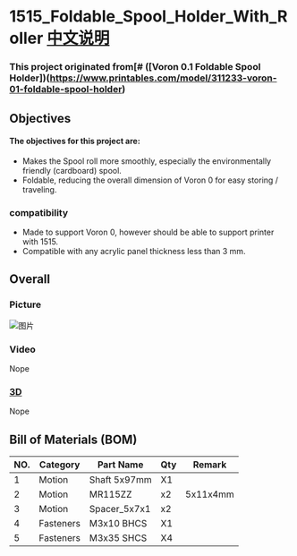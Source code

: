 # 1515_Foldable_Spool_Holder_With_Roller [中文说明](./Readme_CN.MD)


### This project originated from[# ([Voron 0.1 Foldable Spool Holder])(https://www.printables.com/model/311233-voron-01-foldable-spool-holder)

## Objectives

#### The objectives for this project are:

 - Makes the Spool roll more smoothly, especially the environmentally friendly (cardboard) spool.
 - Foldable, reducing the overall dimension of Voron 0 for easy storing / traveling.
   
### compatibility
   
 - Made to support Voron 0, however should be able to support printer with 1515.
 - Compatible with any acrylic panel thickness less than 3 mm.

## Overall

### Picture

![图片](image/image.jpg)

### Video
Nope

 
### [3D](./3D)
Nope


## Bill of Materials (BOM)
|NO.	|Category	|Part Name	|Qty	|Remark
|--|--|--|--|--|
|1	|Motion	|Shaft 5x97mm  |X1	|
|2	|Motion	|MR115ZZ	|x2 |5x11x4mm |
|3	|Motion	|Spacer_5x7x1|x2 |	
|4	|Fasteners	|M3x10 BHCS	|X1	
|5	|Fasteners	|M3x35 SHCS	|X4
